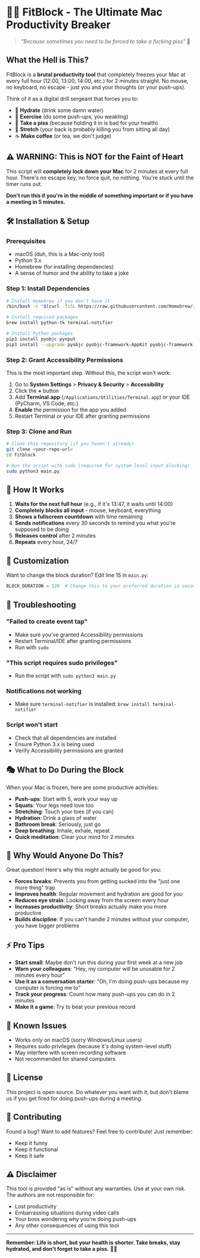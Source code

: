 # 🏋️‍♂️ FitBlock - The Ultimate Mac Productivity Breaker

> *"Because sometimes you need to be forced to take a fucking piss"* 💪

## What the Hell is This?

FitBlock is a **brutal productivity tool** that completely freezes your Mac at every full hour (12:00, 13:00, 14:00, etc.) for 2 minutes straight. No mouse, no keyboard, no escape - just you and your thoughts (or your push-ups).

Think of it as a digital drill sergeant that forces you to:
- 🚰 **Hydrate** (drink some damn water)
- 💪 **Exercise** (do some push-ups, you weakling)
- 🚽 **Take a piss** (because holding it in is bad for your health)
- 🧘 **Stretch** (your back is probably killing you from sitting all day)
- ☕ **Make coffee** (or tea, we don't judge)

## ⚠️ WARNING: This is NOT for the Faint of Heart

This script will **completely lock down your Mac** for 2 minutes at every full hour. There's no escape key, no force quit, no nothing. You're stuck until the timer runs out. 

**Don't run this if you're in the middle of something important or if you have a meeting in 5 minutes.**

## 🛠️ Installation & Setup

### Prerequisites
- macOS (duh, this is a Mac-only tool)
- Python 3.x
- Homebrew (for installing dependencies)
- A sense of humor and the ability to take a joke

### Step 1: Install Dependencies

```bash
# Install Homebrew if you don't have it
/bin/bash -c "$(curl -fsSL https://raw.githubusercontent.com/Homebrew/install/HEAD/install.sh)"

# Install required packages
brew install python-tk terminal-notifier

# Install Python packages
pip3 install pyobjc pynput
pip3 install --upgrade pyobjc pyobjc-framework-AppKit pyobjc-framework-Quartz
```

### Step 2: Grant Accessibility Permissions

This is the most important step. Without this, the script won't work:

1. Go to **System Settings** > **Privacy & Security** > **Accessibility**
2. Click the **+** button
3. Add **Terminal.app** (`/Applications/Utilities/Terminal.app`) or your IDE (PyCharm, VS Code, etc.)
4. **Enable** the permission for the app you added
5. Restart Terminal or your IDE after granting permissions

### Step 3: Clone and Run

```bash
# Clone this repository (if you haven't already)
git clone <your-repo-url>
cd fitblock

# Run the script with sudo (required for system-level input blocking)
sudo python3 main.py
```

## 🎯 How It Works

1. **Waits for the next full hour** (e.g., if it's 13:47, it waits until 14:00)
2. **Completely blocks all input** - mouse, keyboard, everything
3. **Shows a fullscreen countdown** with time remaining
4. **Sends notifications** every 30 seconds to remind you what you're supposed to be doing
5. **Releases control** after 2 minutes
6. **Repeats** every hour, 24/7

## 🔧 Customization

Want to change the block duration? Edit line 15 in `main.py`:

```python
BLOCK_DURATION = 120  # Change this to your preferred duration in seconds
```

## 🚨 Troubleshooting

### "Failed to create event tap"
- Make sure you've granted Accessibility permissions
- Restart Terminal/IDE after granting permissions
- Run with `sudo`

### "This script requires sudo privileges"
- Run the script with `sudo python3 main.py`

### Notifications not working
- Make sure `terminal-notifier` is installed: `brew install terminal-notifier`

### Script won't start
- Check that all dependencies are installed
- Ensure Python 3.x is being used
- Verify Accessibility permissions are granted

## 🎭 What to Do During the Block

When your Mac is frozen, here are some productive activities:

- **Push-ups**: Start with 5, work your way up
- **Squats**: Your legs need love too
- **Stretching**: Touch your toes (if you can)
- **Hydration**: Drink a glass of water
- **Bathroom break**: Seriously, just go
- **Deep breathing**: Inhale, exhale, repeat
- **Quick meditation**: Clear your mind for 2 minutes

## 🤔 Why Would Anyone Do This?

Great question! Here's why this might actually be good for you:

- **Forces breaks**: Prevents you from getting sucked into the "just one more thing" trap
- **Improves health**: Regular movement and hydration are good for you
- **Reduces eye strain**: Looking away from the screen every hour
- **Increases productivity**: Short breaks actually make you more productive
- **Builds discipline**: If you can't handle 2 minutes without your computer, you have bigger problems

## ⚡ Pro Tips

- **Start small**: Maybe don't run this during your first week at a new job
- **Warn your colleagues**: "Hey, my computer will be unusable for 2 minutes every hour"
- **Use it as a conversation starter**: "Oh, I'm doing push-ups because my computer is forcing me to"
- **Track your progress**: Count how many push-ups you can do in 2 minutes
- **Make it a game**: Try to beat your previous record

## 🐛 Known Issues

- Works only on macOS (sorry Windows/Linux users)
- Requires sudo privileges (because it's doing system-level stuff)
- May interfere with screen recording software
- Not recommended for shared computers

## 📝 License

This project is open source. Do whatever you want with it, but don't blame us if you get fired for doing push-ups during a meeting.

## 🤝 Contributing

Found a bug? Want to add features? Feel free to contribute! Just remember:
- Keep it funny
- Keep it functional
- Keep it safe

## ⚠️ Disclaimer

This tool is provided "as is" without any warranties. Use at your own risk. The authors are not responsible for:
- Lost productivity
- Embarrassing situations during video calls
- Your boss wondering why you're doing push-ups
- Any other consequences of using this tool

---

**Remember: Life is short, but your health is shorter. Take breaks, stay hydrated, and don't forget to take a piss.** 🚰💪 